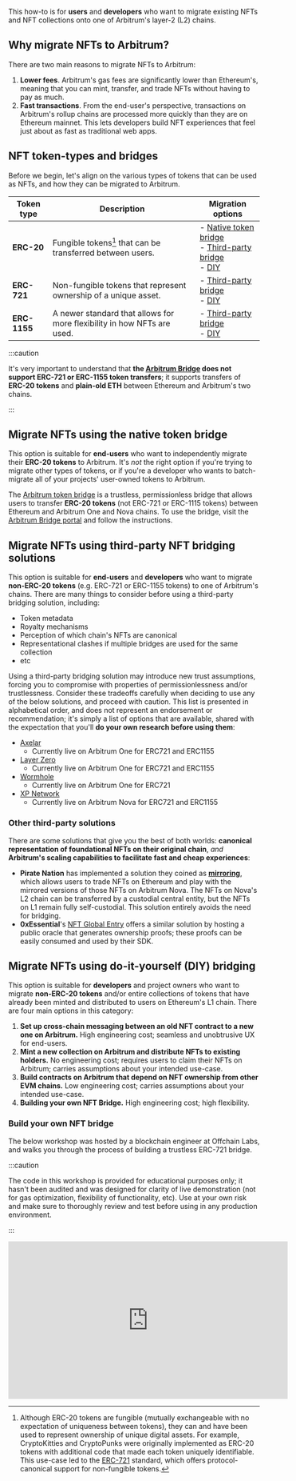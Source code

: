 This how-to is for **users** and **developers** who want to migrate existing NFTs and NFT collections onto one of Arbitrum's layer-2 (L2) chains.

## Why migrate NFTs to Arbitrum?

There are two main reasons to migrate NFTs to Arbitrum:

 1. **Lower fees**. Arbitrum's gas fees are significantly lower than Ethereum's, meaning that you can mint, transfer, and trade NFTs without having to pay as much.
 2. **Fast transactions**. From the end-user's perspective, transactions on Arbitrum's rollup chains are processed more quickly than they are on Ethereum mainnet. This lets developers build NFT experiences that feel just about as fast as traditional web apps.

<!-- todo: when shouldn't you? Risks to call out? -->


## NFT token-types and bridges

Before we begin, let's align on the various types of tokens that can be used as NFTs, and how they can be migrated to Arbitrum.

| Token type   | Description                                                             | Migration options                                                                                                                                                  |
| ------------ | ----------------------------------------------------------------------- | ------------------------------------------------------------------------------------------------------------------------------------------------------------------ |
| **ERC-20**   | Fungible tokens[^1] that can be transferred between users.              | - [Native token bridge](https://bridge.arbitrum.io/) <br/> - [Third-party bridge](#third-party-nft-bridging-solutions) <br/> - [DIY](#do-it-yourself-diy-bridging) |
| **ERC-721**  | Non-fungible tokens that represent ownership of a unique asset.         | - [Third-party bridge](#third-party-nft-bridging-solutions) <br/> - [DIY](#do-it-yourself-diy-bridging)                                                            |
| **ERC-1155** | A newer standard that allows for more flexibility in how NFTs are used. | - [Third-party bridge](#third-party-nft-bridging-solutions)  <br/> - [DIY](#do-it-yourself-diy-bridging)                                                           |

:::caution

It's very important to understand that **the [Arbitrum Bridge](https://bridge.arbitrum.io/) does not support ERC-721 or ERC-1155 token transfers**; it supports transfers of **ERC-20 tokens** and **plain-old ETH** between Ethereum and Arbitrum's two chains.

:::

<!-- todo: fact check -->

## Migrate NFTs using the native token bridge

This option is suitable for **end-users** who want to independently migrate their **ERC-20 tokens** to Arbitrum. It's *not* the right option if you're trying to migrate other types of tokens, or if you're a developer who wants to batch-migrate all of your projects' user-owned tokens to Arbitrum. <!-- todo: is this true? -->

The [Arbitrum token bridge](https://bridge.arbitrum.io/) is a trustless, permissionless bridge that allows users to transfer **ERC-20 tokens** (not ERC-721 or ERC-1115 tokens) between Ethereum and <a data-quicklook-from="arbitrum-one">Arbitrum One</a> and <a data-quicklook-from="arbitrum-nova">Nova</a> chains. To use the bridge, visit the [Arbitrum Bridge portal](https://bridge.arbitrum.io/) and follow the instructions.


## Migrate NFTs using third-party NFT bridging solutions
 
This option is suitable for **end-users** and **developers** who want to migrate **non-ERC-20 tokens** (e.g. ERC-721 or ERC-1155 tokens) to one of Arbitrum's chains. There are many things to consider before using a third-party bridging solution, including:

 - Token metadata
 - Royalty mechanisms
 - Perception of which chain's NFTs are canonical
 - Representational clashes if multiple bridges are used for the same collection
 - etc

Using a third-party bridging solution may introduce new trust assumptions, forcing you to compromise with properties of permissionlessness and/or trustlessness. Consider these tradeoffs carefully when deciding to use any of the below solutions, and proceed with caution. This list is presented in alphabetical order, and does not represent an endorsement or recommendation; it's simply a list of options that are available, shared with the expectation that you'll **do your own research before using them**:

- [Axelar](https://axelar.network/)
    - Currently live on Arbitrum One for ERC721 and ERC1155
- [Layer Zero](https://layerzero.network/)
    - Currently live on Arbitrum One for ERC721 and ERC1155
- [Wormhole](https://wormhole.com/)
    - Currently live on Arbitrum One for ERC721
- [XP Network](https://xp.network/)
    - Currently live on Arbitrum Nova for ERC721 and ERC1155


### Other third-party solutions

There are some solutions that give you the best of both worlds: **canonical representation of foundational NFTs on their original chain**, *and* **Arbitrum's scaling capabilities to facilitate fast and cheap experiences**:

 - **Pirate Nation** has implemented a solution they coined as **[mirroring](https://piratenation.medium.com/mirroring-trade-on-l1-play-on-l2-3f53068a6a44)**, which allows users to trade NFTs on Ethereum and play with the mirrored versions of those NFTs on Arbitrum Nova. The NFTs on Nova's L2 chain can be transferred by a custodial central entity, but the NFTs on L1 remain fully self-custodial. This solution entirely avoids the need for bridging.
 - **0xEssential**'s [NFT Global Entry](https://docs.0xessential.com/0xessential/guides/nft-global-entry) offers a similar solution by hosting a public oracle that generates ownership proofs; these proofs can be easily consumed and used by their SDK.


## Migrate NFTs using do-it-yourself (DIY) bridging

This option is suitable for **developers** and project owners who want to migrate **non-ERC-20 tokens** and/or entire collections of tokens that have already been minted and distributed to users on Ethereum's L1 chain. There are four main options in this category:

1. **Set up cross-chain messaging between an old NFT contract to a new one on Arbitrum.** High engineering cost; seamless and unobtrusive UX for end-users.
2. **Mint a new collection on Arbitrum and distribute NFTs to existing holders.** No engineering cost; requires users to claim their NFTs on Arbitrum; carries assumptions about your intended use-case.
3. **Build contracts on Arbitrum that depend on NFT ownership from other EVM chains.** Low engineering cost; carries assumptions about your intended use-case.
4. **Building your own NFT Bridge.** High engineering cost; high flexibility.

### Build your own NFT bridge

The below workshop was hosted by a blockchain engineer at Offchain Labs, and walks you through the process of building a trustless ERC-721 bridge.

:::caution

The code in this workshop is provided for educational purposes only; it hasn't been audited and was designed for clarity of live demonstration (not for gas optimization, flexibility of functionality, etc). Use at your own risk and make sure to thoroughly review and test before using in any production environment.

:::

<iframe width="560" height="315" src="https://www.youtube.com/embed/7fyyaPuPtW0" title="YouTube video player" frameborder="0" allow="accelerometer; autoplay; clipboard-write; encrypted-media; gyroscope; picture-in-picture; web-share" allowfullscreen></iframe>


[^1]: Although ERC-20 tokens are fungible (mutually exchangeable with no expectation of uniqueness between tokens), they can and have been used to represent ownership of unique digital assets. For example, CryptoKitties and CryptoPunks were originally implemented as ERC-20 tokens with additional code that made each token uniquely identifiable. This use-case led to the [ERC-721](https://ethereum.org/en/developers/docs/standards/tokens/erc-721/) standard, which offers protocol-canonical support for non-fungible tokens.